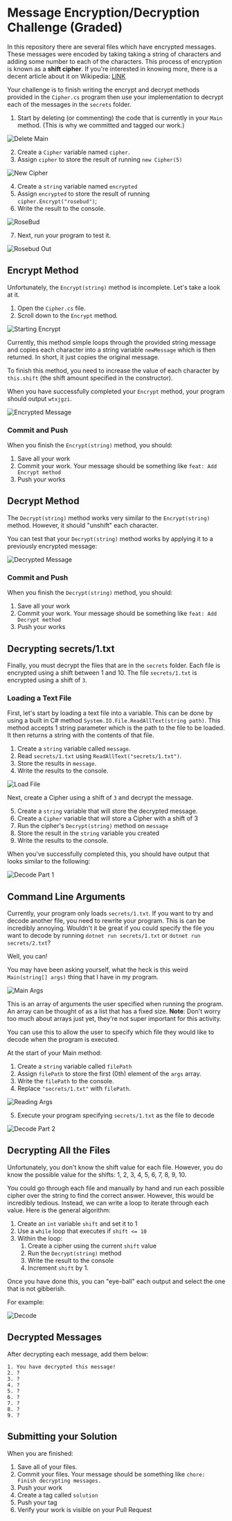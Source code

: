# Message Encryption/Decryption Challenge (Graded)

In this repository there are several files which have encrypted messages.
These messages were encoded by taking taking a string of characters and adding
some number to each of the characters. This process of encryption is known as a
**shift cipher**. If you're interested in knowing more, there is a decent
article about it on Wikipedia: [LINK](https://en.wikipedia.org/wiki/Caesar_cipher)

Your challenge is to finish writing the encrypt and decrypt methods provided in the `Cipher.cs`
program then use your implementation to decrypt each of the messages in the
`secrets` folder.

1. Start by deleting (or commenting) the code that is currently in your `Main`
   method. (This is why we committed and tagged our work.)

![Delete Main](imgs/delete_main.gif)

2. Create a `Cipher` variable named `cipher`.
3. Assign `cipher` to store the result of running `new Cipher(5)`

![New Cipher](imgs/new_cipher.png)

4. Create a `string` variable named `encrypted`
5. Assign `encrypted` to store the result of running `cipher.Encrypt("rosebud")`;
6. Write the result to the console.

![RoseBud](imgs/rosebud.png)

7. Next, run your program to test it.

![Rosebud Out](imgs/rosebud_out.png)

## Encrypt Method

Unfortunately, the `Encrypt(string)` method is incomplete. Let's take a look at it.

1. Open the `Cipher.cs` file.
2. Scroll down to the `Encrypt` method.

![Starting Encrypt](imgs/starting_encrypt.png)

Currently, this method simple loops through the provided string message and
copies each character into a string variable `newMessage` which is then
returned. In short, it just copies the original message.

To finish this method, you need to increase the value of each character by
`this.shift` (the shift amount specified in the constructor).

When you have successfully completed your `Encrypt` method, your program should
output `wtxjgzi`.

![Encrypted Message](imgs/encrypted_message.png)

### Commit and Push

When you finish the `Encrypt(string)` method, you should:

1. Save all your work
2. Commit your work. Your message should be something like `feat: Add Encrypt method`
3. Push your works

## Decrypt Method

The `Decrypt(string)` method works very similar to the `Encrypt(string)` method.
However, it should "unshift" each character.

You can test that your `Decrypt(string)` method works by applying it to a
previously encrypted message:

![Decrypted Message](imgs/decrypted_message.png)

### Commit and Push

When you finish the `Decrypt(string)` method, you should:

1. Save all your work
2. Commit your work. Your message should be something like `feat: Add Decrypt method`
3. Push your works

## Decrypting secrets/1.txt

Finally, you must decrypt the files that are in the `secrets` folder. Each file
is encrypted using a shift between 1 and 10. The file `secrets/1.txt` is
encrypted using a shift of `3`. 

### Loading a Text File

First, let's start by loading a text file into a variable. This can be done by
using a built in C# method `System.IO.File.ReadAllText(string path)`. This
method accepts 1 string parameter which is the path to the file to be loaded. It
then returns a string with the contents of that file.

1. Create a `string` variable called `message`.
2. Read `secrets/1.txt` using `ReadAllText("secrets/1.txt")`.
3. Store the results in `message`.
4. Write the results to the console.

![Load File](imgs/load_file.png)

Next, create a Cipher using a shift of `3` and decrypt the message.

5. Create a `string` variable that will store the decrypted message.
6. Create a `Cipher` variable that will store a Cipher with a shift of 3
7. Run the cipher's `Decrypt(string)` method on `message`
8. Store the result in the `string` variable you created
9. Write the results to the console.

When you've successfully completed this, you should have output that looks
similar to the following:

![Decode Part 1](imgs/decode_pt1.png)

## Command Line Arguments

Currently, your program only loads `secrets/1.txt`. If you want to try and
decode another file, you need to rewrite your program. This is can be incredibly
annoying. Wouldn't it be great if you could specify the file you want to decode
by running `dotnet run secrets/1.txt` or `dotnet run secrets/2.txt`?

Well, you can! 

You may have been asking yourself, what the heck is this weird `Main(string[]
args)` thing that I have in my program.

![Main Args](imgs/main_args.png)

This is an array of arguments the user specified when running the program. An
array can be thought of as a list that has a fixed size. **Note**: Don't worry
too much about arrays just yet, they're not super important for this activity.

You can use this to allow the user to specify which file they would like to
decode when the program is executed. 

At the start of your Main method:

1. Create a `string` variable called `filePath`
2. Assign `filePath` to store the first (0th) element of the `args` array.
3. Write the `filePath` to the console.
4. Replace `"secrets/1.txt"` with `filePath`.

![Reading Args](imgs/reading_args.png)

5. Execute your program specifying `secrets/1.txt` as the file to decode

![Decode Part 2](imgs/decode_pt2.png)

## Decrypting All the Files

Unfortunately, you don't know the shift value for each file. However, you do
know the possible value for the shifts: 1, 2, 3, 4, 5, 6, 7, 8, 9, 10.

You could go through each file and manually by hand and run each possible cipher
over the string to find the correct answer. However, this would be incredibly
tedious. Instead, we can write a loop to iterate through each value. Here is the general
algorithm:

1. Create an `int` variable `shift` and set it to 1
2. Use a `while` loop that executes if `shift <= 10`
3. Within the loop:
   1. Create a cipher using the current `shift` value
   2. Run the `Decrypt(string)` method
   3. Write the result to the console
   4. Increment `shift` by 1.

Once you have done this, you can "eye-ball" each output and select the one that
is not gibberish.

For example:

![Decode](imgs/decode.png)

## Decrypted Messages

After decrypting each message, add them below:

```
1. You have decrypted this message!
2. ?
3. ?
4. ?
5. ?
6. ?
7. ?
8. ?
9. ?
```

## Submitting your Solution

When you are finished:

1. Save all of your files.
2. Commit your files. Your message should be something like `chore: Finish
   decrypting messages.`
3. Push your work
4. Create a tag called `solution`
5. Push your tag
6. Verify your work is visible on your Pull Request

